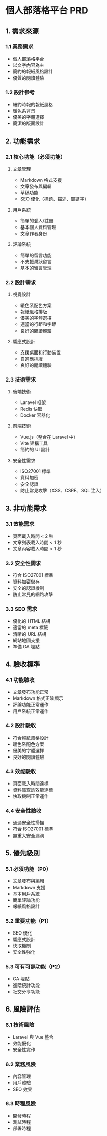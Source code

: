 # 個人部落格平台 PRD

## 1. 需求來源

### 1.1 業務需求
- 個人部落格平台
- 以文字內容為主
- 簡約的報紙風格設計
- 優質的閱讀體驗

### 1.2 設計參考
- 紐約時報的報紙風格
- 暖色系背景
- 優美的字體選擇
- 簡潔的版面設計

## 2. 功能需求

### 2.1 核心功能（必須功能）
1. 文章管理
   - Markdown 格式支援
   - 文章發布與編輯
   - 草稿功能
   - SEO 優化（標題、描述、關鍵字）

2. 用戶系統
   - 簡單的登入/註冊
   - 基本個人資料管理
   - 文章作者身份

3. 評論系統
   - 簡單的留言功能
   - 不支援巢狀留言
   - 基本的留言管理

### 2.2 設計需求
1. 視覺設計
   - 暖色系配色方案
   - 報紙風格排版
   - 優美的字體選擇
   - 適當的行距和字距
   - 良好的閱讀體驗

2. 響應式設計
   - 支援桌面和行動裝置
   - 自適應排版
   - 良好的閱讀體驗

### 2.3 技術需求
1. 後端技術
   - Laravel 框架
   - Redis 快取
   - Docker 容器化

2. 前端技術
   - Vue.js（整合在 Laravel 中）
   - Vite 建構工具
   - 簡約的 UI 設計

3. 安全性需求
   - ISO27001 標準
   - 資料加密
   - 安全認證
   - 防止常見攻擊（XSS、CSRF、SQL 注入）

## 3. 非功能需求

### 3.1 效能需求
- 頁面載入時間 < 2 秒
- 文章列表載入時間 < 1 秒
- 文章內容載入時間 < 1 秒

### 3.2 安全性需求
- 符合 ISO27001 標準
- 資料加密儲存
- 安全的認證機制
- 防止常見的網路攻擊

### 3.3 SEO 需求
- 優化的 HTML 結構
- 適當的 meta 標籤
- 清晰的 URL 結構
- 網站地圖支援
- 準備 GA 埋點

## 4. 驗收標準

### 4.1 功能驗收
- 文章發布功能正常
- Markdown 格式正確顯示
- 評論功能正常運作
- 用戶系統正常運作

### 4.2 設計驗收
- 符合報紙風格設計
- 暖色系配色方案
- 優美的字體選擇
- 良好的閱讀體驗

### 4.3 效能驗收
- 頁面載入時間達標
- 資料庫查詢效能達標
- 快取機制正常運作

### 4.4 安全性驗收
- 通過安全性掃描
- 符合 ISO27001 標準
- 無重大安全漏洞

## 5. 優先級別

### 5.1 必須功能（P0）
- 文章發布與編輯
- Markdown 支援
- 基本用戶系統
- 簡單評論功能
- 報紙風格設計

### 5.2 重要功能（P1）
- SEO 優化
- 響應式設計
- 快取機制
- 安全性強化

### 5.3 可有可無功能（P2）
- GA 埋點
- 進階統計功能
- 社交分享功能

## 6. 風險評估

### 6.1 技術風險
- Laravel 與 Vue 整合
- 效能優化
- 安全性實作

### 6.2 業務風險
- 內容管理
- 用戶體驗
- SEO 效果

### 6.3 時程風險
- 開發時程
- 測試時程
- 部署時程 